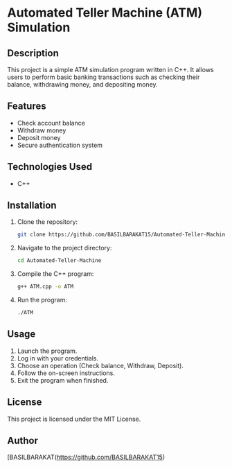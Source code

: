 # Automated Teller Machine (ATM) Simulation

## Description
This project is a simple ATM simulation program written in C++. It allows users to perform basic banking transactions such as checking their balance, withdrawing money, and depositing money.

## Features
- Check account balance
- Withdraw money
- Deposit money
- Secure authentication system

## Technologies Used
- C++

## Installation
1. Clone the repository:
   ```sh
   git clone https://github.com/BASILBARAKAT15/Automated-Teller-Machine.git
   ```
2. Navigate to the project directory:
   ```sh
   cd Automated-Teller-Machine
   ```
3. Compile the C++ program:
   ```sh
   g++ ATM.cpp -o ATM
   ```
4. Run the program:
   ```sh
   ./ATM
   ```

## Usage
1. Launch the program.
2. Log in with your credentials.
3. Choose an operation (Check balance, Withdraw, Deposit).
4. Follow the on-screen instructions.
5. Exit the program when finished.

## License
This project is licensed under the MIT License.

## Author
[BASILBARAKAT(https://github.com/BASILBARAKAT15)


